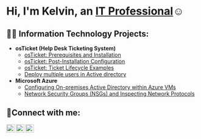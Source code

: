 <h1>Hi, I'm Kelvin, an <a href="https://linkedin.com/in/kelvin-ayanruoh">IT Professional</a>☺</h1>

<h2>👨‍💻 Information Technology Projects:</h2>

- <b>osTicket (Help Desk Ticketing System)</b>
  - [osTicket: Prerequisites and Installation](https://github.com/KelvinAyanruoh/osticket-prereqs)
  - [osTicket: Post-Installation Configuration](https://github.com/KelvinAyanruoh/post-install-config)
  - [osTicket: Ticket Lifecycle Examples](https://github.com/KelvinAyanruoh/ticket-lifecycle)
  - [Deploy multiple users in Active directory](https://github.com/KelvinAyanruoh/ticket-lifecycle)
- <b>Microsoft Azure</b>
  - [Configuring On-premises Active Directory within Azure VMs](https://github.com/KelvinAyanruoh/configure-ad)
  - [Network Security Groups (NSGs) and Inspecting Network Protocols](https://github.com/KelvinAyanruoh/azure-network-protocols)

<h2>🤳Connect with me:</h2>

[<img align="left" alt="Josh | Twitter" width="22px" src="https://cdn.jsdelivr.net/npm/simple-icons@v3/icons/twitter.svg" />][twitter]
[<img align="left" alt="Josh | LinkedIn" width="22px" src="https://cdn.jsdelivr.net/npm/simple-icons@v3/icons/linkedin.svg" />][linkedin]
[<img align="left" alt="Josh | Instagram" width="22px" src="https://cdn.jsdelivr.net/npm/simple-icons@v3/icons/instagram.svg" />][instagram]

[twitter]: https://twitter.com
[instagram]: https://www.instagram.com/ovikelz
[linkedin]: https://linkedin.com/in/kelvin-ayanruoh
